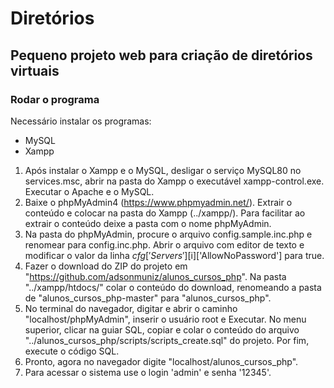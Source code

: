 # Diretórios
## Pequeno projeto web para criação de diretórios virtuais

### Rodar o programa
Necessário instalar os programas:
- MySQL
- Xampp
1) Após instalar o Xampp e o MySQL, desligar o serviço MySQL80 no services.msc, abrir na pasta do Xampp o executável xampp-control.exe. Executar o Apache e o MySQL.
2) Baixe o phpMyAdmin4 (https://www.phpmyadmin.net/). Extrair o conteúdo e colocar na pasta do Xampp (../xampp/). Para facilitar ao extrair o conteúdo deixe a pasta com o nome phpMyAdmin.
3) Na pasta do phpMyAdmin, procure o arquivo config.sample.inc.php e renomear para config.inc.php. Abrir o arquivo com editor de texto e modificar o valor da linha $cfg['Servers'][$i]['AllowNoPassword'] para true.
4) Fazer o download do ZIP do projeto em "https://github.com/adsonmuniz/alunos_cursos_php". Na pasta "../xampp/htdocs/" colar o conteúdo do download, renomeando a pasta de "alunos_cursos_php-master" para "alunos_cursos_php".
5) No terminal do navegador, digitar e abrir o caminho "localhost/phpMyAdmin", inserir o usuário root e Executar. No menu superior, clicar na guiar SQL, copiar e colar o conteúdo do arquivo "../alunos_cursos_php/scripts/scripts_create.sql" do projeto. Por fim, execute o código SQL.
6) Pronto, agora no navegador digite "localhost/alunos_cursos_php".
7) Para acessar o sistema use o login 'admin' e senha '12345'.
